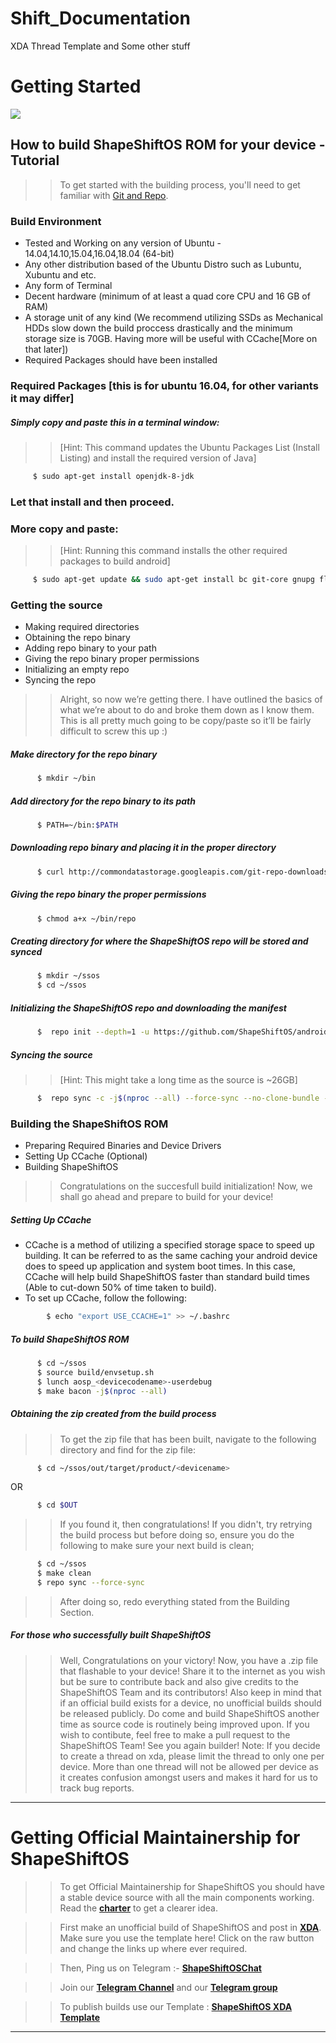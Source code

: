 # Shift_Documentation
XDA Thread Template and Some other stuff

Getting Started
==================================================

<img src="https://i.imgur.com/CJiO8Bk.png"> 

How to build ShapeShiftOS ROM for your device - Tutorial
--------

>> To get started with the building process, you'll need to get familiar with [Git and Repo](http://source.android.com/source/using-repo.html).

### Build Environment

- Tested and Working on any version of Ubuntu - 14.04,14.10,15.04,16.04,18.04 (64-bit)
- Any other distribution based of the Ubuntu Distro such as Lubuntu, Xubuntu and etc.
- Any form of Terminal
- Decent hardware (minimum of at least a quad core CPU and 16 GB of RAM)
- A storage unit of any kind (We recommend utilizing SSDs as Mechanical HDDs slow down the build proccess drastically and the minimum storage size is 70GB. Having more will be useful with CCache[More on that later])
- Required Packages should have been installed

### Required Packages [this is for ubuntu 16.04, for other variants it may differ]
##### Simply copy and paste this in a terminal window:
>> [Hint: This command updates the Ubuntu Packages List (Install Listing) and install the required version of Java]

```bash
     $ sudo apt-get install openjdk-8-jdk
```

### Let that install and then proceed.

### More copy and paste:
>> [Hint: Running this command installs the other required packages to build android]

```bash
     $ sudo apt-get update && sudo apt-get install bc git-core gnupg flex bison gperf libsdl1.2-dev libesd0-dev libwxgtk3.0-dev squashfs-tools build-essential zip curl libncurses5-dev zlib1g-dev openjdk-8-jre openjdk-8-jdk pngcrush schedtool libxml2 libxml2-utils xsltproc lzop libc6-dev schedtool g++-multilib lib32z1-dev lib32ncurses5-dev lib32readline6-dev gcc-multilib maven tmux screen w3m ncftp adb fastboot repo python default-jdk
```

### Getting the source
- Making required directories
- Obtaining the repo binary
- Adding repo binary to your path
- Giving the repo binary proper permissions
- Initializing an empty repo
- Syncing the repo

>> Alright, so now we’re getting there. I have outlined the basics of what we’re about to do and broke them down as I know them. This is all pretty much going to be copy/paste so it’ll be fairly difficult to screw this up :)

##### Make directory for the repo binary

```bash
      $ mkdir ~/bin
```

##### Add directory for the repo binary to its path

```bash
      $ PATH=~/bin:$PATH
```

##### Downloading repo binary and placing it in the proper directory

```bash
      $ curl http://commondatastorage.googleapis.com/git-repo-downloads/repo > ~/bin/repo
```

##### Giving the repo binary the proper permissions

```bash
      $ chmod a+x ~/bin/repo
```

##### Creating directory for where the ShapeShiftOS repo will be stored and synced

```bash
      $ mkdir ~/ssos
      $ cd ~/ssos
```

##### Initializing the ShapeShiftOS repo and downloading the manifest

```bash
      $  repo init --depth=1 -u https://github.com/ShapeShiftOS/android_manifest.git -b android_10
```

##### Syncing the source
>> [Hint: This might take a long time as the source is ~26GB]

```bash
      $  repo sync -c -j$(nproc --all) --force-sync --no-clone-bundle --no-tags
```

### Building the ShapeShiftOS ROM
- Preparing Required Binaries and Device Drivers
- Setting Up CCache (Optional)
- Building ShapeShiftOS

>> Congratulations on the succesfull build initialization! Now, we shall go ahead and prepare to build for your device!

##### Setting Up CCache
- CCache is a method of utilizing a specified storage space to speed up building. It can be referred to as the same caching your android device does to speed up application and system boot times. In this case, CCache will help build ShapeShiftOS faster than standard build times (Able to cut-down 50% of time taken to build).
- To set up CCache, follow the following:

```bash
        $ echo "export USE_CCACHE=1" >> ~/.bashrc
```

##### To build ShapeShiftOS ROM

```bash
      $ cd ~/ssos
      $ source build/envsetup.sh
      $ lunch aosp_<devicecodename>-userdebug
      $ make bacon -j$(nproc --all)
```

##### Obtaining the zip created from the build process
>> To get the zip file that has been built, navigate to the following directory and find for the zip file:

```bash
      $ cd ~/ssos/out/target/product/<devicename>
```

OR

```bash
      $ cd $OUT
```

>> If you found it, then congratulations! If you didn't, try retrying the build process but before doing so, ensure you do the following to make sure your next build is clean;

```bash
      $ cd ~/ssos
      $ make clean
      $ repo sync --force-sync
```

>> After doing so, redo everything stated from the Building Section.

##### For those who successfully built ShapeShiftOS

>> Well, Congratulations on your victory! Now, you have a .zip file that flashable to your device! Share it to the internet as you wish but be sure to contribute back and also give credits to the ShapeShiftOS Team and its contributors! Also keep in mind that if an official build exists for a device, no unofficial builds should be released publicly. Do come and build ShapeShiftOS another time as source code is routinely being improved upon. If you wish to contibute, feel free to make a pull request to the ShapeShiftOS Team! See you again builder! Note: If you decide to create a thread on xda, please limit the thread to only one per device. More than one thread will not be allowed per device as it creates confusion amongst users and makes it hard for us to track bug reports.

-----------------------------------------	
Getting Official Maintainership for ShapeShiftOS
==========================================
>> To get Official Maintainership for ShapeShiftOS you should have a stable device source with all the main components working. Read the [**charter**](https://github.com/ShapeShiftOS/Shift_Documentation/blob/slave/Charter.mkdn) to get a clearer idea.

>> First make an unofficial build of ShapeShiftOS and post in [**XDA**](https://xda-developers.com). Make sure you use the template here! Click on the raw button and change the links up where ever required.

>> Then, Ping us on Telegram :- [**ShapeShiftOSChat**](https://t.me/shapeshiftoschat) 

>> Join our [**Telegram Channel**](https://t.me/shapeshiftoschannel) and our  [**Telegram group**](https://t.me/shapeshiftoschat)

>> To publish builds use our Template : [**ShapeShiftOS XDA Template**](https://github.com/ShapeShiftOS/Shift_Documentation/blob/slave/Template.txt)

----------------------------

